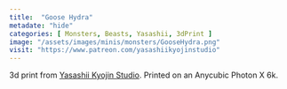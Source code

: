 ```yaml
---
title:  "Goose Hydra"
metadate: "hide"
categories: [ Monsters, Beasts, Yasashii, 3dPrint ]
image: "/assets/images/minis/monsters/GooseHydra.png"
visit: "https://www.patreon.com/yasashiikyojinstudio"
---
```

3d print from [Yasashii Kyojin Studio](https://www.patreon.com/yasashiikyojinstudio). 
Printed on an Anycubic Photon X 6k.
